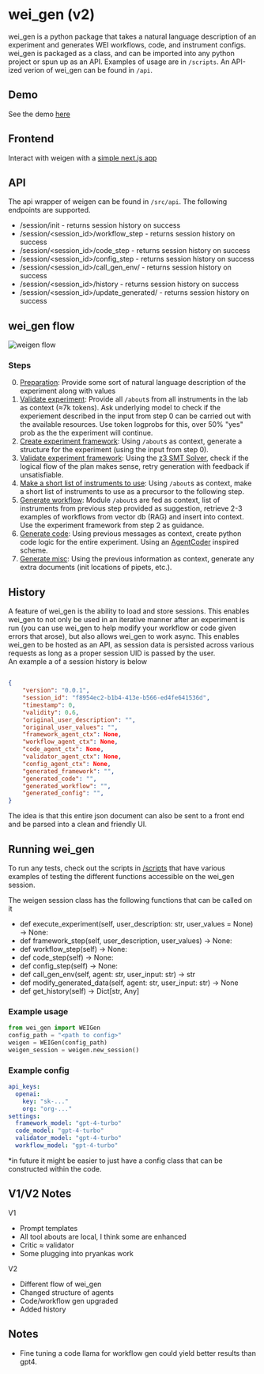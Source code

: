 # wei_gen (v2)
wei_gen is a python package that takes a natural language description of an experiment and generates WEI workflows, code, and instrument configs. wei_gen is packaged as a class, and can be imported into any python project or spun up as an API. Examples of usage are in `/scripts`. An API-ized verion of wei_gen can be found in `/api`.

## Demo
See the demo [here](https://youtu.be/PoWsh9-hheM)

## Frontend
Interact with weigen with a [simple next.js app](https://github.com/nautsimon/wei-gen-client)

## API
The api wrapper of weigen can be found in `/src/api`. The following endpoints are supported.

- /session/init - returns session history on success
- /session/<session_id>/workflow_step - returns session history on success
- /session/<session_id>/code_step - returns session history on success
- /session/<session_id>/config_step - returns session history on success
- /session/<session_id>/call_gen_env/<agent> - returns session history on success
- /session/<session_id>/history - returns session history on success
- /session/<session_id>/update_generated/<agent> - returns session history on success



## wei_gen flow
![weigen flow](https://res.cloudinary.com/dgmuzb9mm/image/upload/v1722982352/taoafbb2wsn9hjft9q4p.png)

### Steps
0. <u>Preparation</u>: Provide some sort of natural language description of the experiment along with values
0. <u>Validate experiment</u>: Provide all `/about`s from all instruments in the lab as context (≈7k tokens). Ask underlying model to check if the experiement described in the input from step 0 can be carried out with the available resources. Use token logprobs for this, over 50% "yes" prob as the the experiment will continue.
0. <u>Create experiment framework</u>: Using `/about`s as context, generate a structure for the experiment (using the input from step 0).
0. <u>Validate experiment framework</u>: Using the [z3 SMT Solver](https://github.com/Z3Prover/z3), check if the logical flow of the plan makes sense, retry generation with feedback if unsatisfiable.
0. <u>Make a short list of instruments to use</u>: Using `/about`s as context, make a short list of instruments to use as a precursor to the following step.
0. <u>Generate workflow</u>: Module `/about`s are fed as context, list of instruments from previous step provided as suggestion, retrieve 2-3 examples of workflows from vector db (RAG) and insert into context. Use the experiment framework from step 2 as guidance.
0. <u>Generate code</u>: Using previous messages as context, create python code logic for the entire experiment. Using an [AgentCoder](https://arxiv.org/abs/2312.13010v2) inspired scheme. 
0. <u>Generate misc</u>: Using the previous information as context, generate any extra documents (init locations of pipets, etc.). 


## History
A feature of wei_gen is the ability to load and store sessions. This enables wei_gen to not only be used in an iterative manner after an experiment is run (you can use wei_gen to help modify your workflow or code given errors that arose), but also allows wei_gen to work async. This enables wei_gen to be hosted as an API, as session data is persisted across various requests as long as a proper session UID is passed by the user.<br/>
An example a of a session history is below

```json

{
    "version": "0.0.1",
    "session_id": "f8954ec2-b1b4-413e-b566-ed4fe641536d",
    "timestamp": 0,
    "validity": 0.6,
    "original_user_description": "",
    "original_user_values": "",
    "framework_agent_ctx": None,
    "workflow_agent_ctx": None,
    "code_agent_ctx": None,
    "validator_agent_ctx": None,
    "config_agent_ctx": None,
    "generated_framework": "",
    "generated_code": "",
    "generated_workflow": "",
    "generated_config": "",
}
```

The idea is that this entire json document can also be sent to a front end and be parsed into a clean and friendly UI.



## Running wei_gen
To run any tests, check out the scripts in [/scripts](src/scripts/) that have various examples of testing the different functions accessible on the wei_gen session.

The weigen session class has the following functions that can be called on it
- def execute_experiment(self, user_description: str, user_values = None) -> None:
- def framework_step(self, user_description, user_values) -> None:
- def workflow_step(self) -> None:
- def code_step(self) -> None:
- def config_step(self) -> None:
- def call_gen_env(self, agent: str, user_input: str) -> str
- def modify_generated_data(self, agent: str, user_input: str) -> None
- def get_history(self) -> Dict[str, Any]



### Example usage
```python
from wei_gen import WEIGen
config_path = "<path to config>"
weigen = WEIGen(config_path)
weigen_session = weigen.new_session()
```

### Example config
```yaml
api_keys:
  openai: 
    key: "sk-..."
    org: "org-..."
settings:
  framework_model: "gpt-4-turbo"
  code_model: "gpt-4-turbo"
  validator_model: "gpt-4-turbo"
  workflow_model: "gpt-4-turbo"
```
*in future it might be easier to just have a config class that can be constructed within the code.

## V1/V2 Notes
V1
- Prompt templates
- All tool abouts are local, I think some are enhanced
- Critic ≈ validator
- Some plugging into pryankas work

V2
- Different flow of wei_gen
- Changed structure of agents
- Code/workflow gen upgraded
- Added history


## Notes
- Fine tuning a code llama for workflow gen could yield better results than gpt4.
